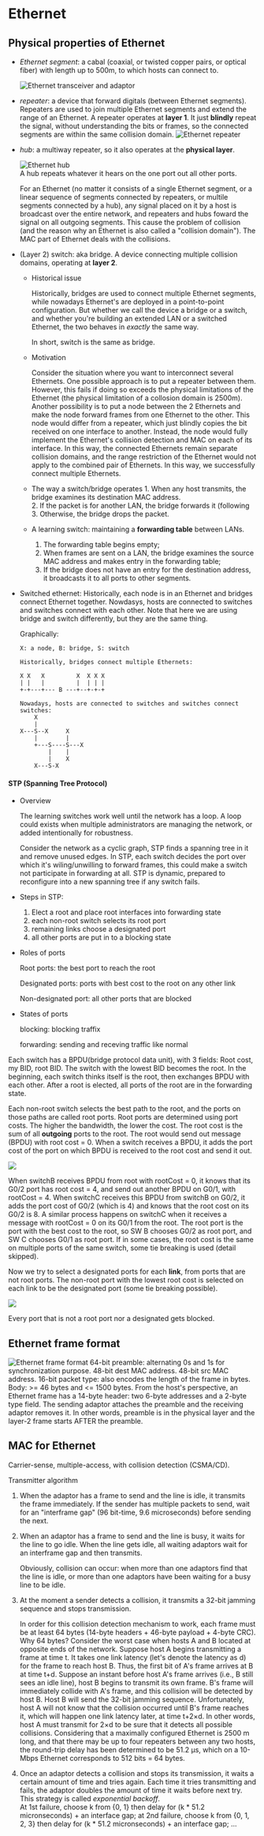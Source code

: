 # Ethernet

## Physical properties of Ethernet
- *Ethernet segment*: a cabal (coaxial, or twisted copper pairs, or optical fiber) with length up to 500m, to which hosts can connect to.

    ![Ethernet transceiver and adaptor](transceiver-adaptor.jpg)
    
- *repeater*: a device that forward digitals (between Ethernet segments). Repeaters are used to join multiple Ethernet segments and extend the range of an Ethernet. A repeater operates at **layer 1**.  It just **blindly** repeat the signal, without understanding the bits or frames, so the connected segments are within the same collision domain.
    ![Ethernet repeater](repeater.jpg)

- *hub*: a multiway repeater, so it also operates at the **physical layer**. 
  
    ![Ethernet hub](hub.jpg)  
    A hub repeats whatever it hears on the one port out all other ports.  
    
    For an Ethernet (no matter it consists of a single Ethernet segment, or a linear sequence of segments connected by repeaters, or multile segments connected by a hub), any signal placed on it by a host is broadcast over the entire network, and repeaters and hubs foward the signal on all outgoing segments. This cause the problem of collision (and the reason why an Ethernet is also called a "collision domain"). The MAC part of Ethernet deals with the collisions.
    
- (Layer 2) switch: aka bridge. A device connecting multiple collision domains, operating at **layer 2**.  

    - Historical issue

        Historically, bridges are used to connect multiple Ethernet segments, while nowadays Ethernet's are deployed in a point-to-point configuration. But whether we call the device a bridge or a switch, and whether you're building an extended LAN or a switched Ethernet, the two behaves in *exactly* the same way.

        In short, switch is the same as bridge. 

    - Motivation

        Consider the situation where you want to interconnect several Ethernets. One possible approach is to put a repeater between them. However, this fails if doing so exceeds the physical limitations of the Ethernet (the physical limitation of a collosion domain is 2500m).  Another possibility is to put a node between the 2 Ethernets and make the node forward frames from one Ethernet to the other. This node would differ from a repeater, which just blindly copies the bit received on one interface to another. Instead, the node would fully implement the Ethernet's collision detection and MAC on each of its interface. In this way, the connected Ethernets remain separate collision domains, and the range restriction of the Ethernet would not apply to the combined pair of Ethernets. In this way, we successfully connect multiple Ethernets.

    - The way a switch/bridge operates
        	1. When any host transmits, the bridge examines its destination MAC address.  
         	2. If the packet is for another LAN, the bridge forwards it (following 
         	3. Otherwise, the bridge drops the packet. 

    - A learning switch: maintaining a **forwarding table** between LANs.  
        1. The forwarding table begins empty; 
        2. When frames are sent on a LAN, the bridge examines the source MAC address and makes entry in the forwarding table; 
        3. If the bridge does not have an entry for the destination address, it broadcasts it to all ports to other segments.  

- Switched ethernet: Historically, each node is in an Ethernet and bridges connect Ethernet together. Nowdasys, hosts are connected to switches and switches connect with each other.  Note that here we are using bridge and switch differently, but they are the same thing.

    Graphically:

    ```
    X: a node, B: bridge, S: switch
    
    Historically, bridges connect multiple Ethernets:
    
    X X   X 		X  X X X
    | |   |			|  | | |
    +-+---+--- B ---+--+-+-+ 
    
    Nowadays, hosts are connected to switches and switches connect switches:
    	X
    	|
    X---S--X	 X
    	|		 |
    	+---S----S---X
    		|	 |
    		|	 X
    	X---S-X
    ```



#### STP (Spanning Tree Protocol)

- Overview

    The learning switches work well until the network has a loop. A loop could exists when multiple administrators are managing the network, or added intentionally for robustness. 

    Consider the network as a cyclic graph, STP finds a spanning tree in it and remove unused edges. In STP, each switch decides the port over which it's wiling/unwilling to forward frames, this could make a switch not participate in forwarding at all. STP is dynamic, prepared to reconfigure into a new spanning tree if any switch fails. 

- Steps in STP:

    1. Elect a root and place root interfaces into forwarding state
    2. each non-root switch selects its root port
    3. remaining links choose a designated port
    4. all other ports are put in to a blocking state

- Roles of ports

    Root ports: the best port to reach the root

    Designated ports: ports with best cost to the root on any other link

    Non-designated port: all other ports that are blocked

- States of ports

    blocking: blocking traffix

    forwarding: sending and receving traffic like normal

Each switch has a BPDU(bridge protocol data unit), with 3 fields: Root cost, my BID, root BID. The switch with the lowest BID becomes the root. In the beginning, each switch thinks itself is the root, then exchanges BPDU with each other. After a root is elected, all ports of the root are in the forwarding state.

Each non-root switch selects the best path to the root, and the ports on those paths are called root ports. Root ports are determined using port costs. The higher the bandwidth, the lower the cost. The root cost is the sum of all **outgoing** ports to the root. The root would send out message (BPDU) with root cost = 0. When a switch receives a BPDU, it adds the port cost of the port on which BPDU is received to the root cost and send it out.

![](stp1.jpg)

When switchB receives BPDU from root with rootCost = 0, it knows that its G0/2 port has root cost = 4, and send out another BPDU on G0/1, with rootCost = 4. When switchC receives this BPDU from switchB on G0/2, it adds the port cost of G0/2 (which is 4) and knows that the root cost on its G0/2 is 8. A similar process happens on switchC when it receives a message with rootCost = 0 on its G0/1 from the root. The root port is the port with the best cost to the root, so SW B chooses G0/2 as root port, and SW C chooses G0/1 as root port. If in some cases, the root cost is the same on multiple ports of the same switch, some tie breaking is used (detail skipped).

Now we try to select a designated ports for each **link**, from ports that are not root ports. The non-root port with the lowest root cost is selected on each link to be the designated port (some tie breaking possible).

![](stp2.jpg)

Every port that is not a root port nor a designated gets blocked.



## Ethernet frame format

![Ethernet frame format](ethernet-frame-format.jpg)
64-bit preamble: alternating 0s and 1s for synchronization purpose. 
48-bit dest MAC address. 
48-bit src MAC address. 
16-bit packet type: also encodes the length of the frame in bytes. 
Body: >= 46 bytes and <= 1500 bytes. 
From the host's perspective, an Ethernet frame has a 14-byte header: two 6-byte addresses and a 2-byte type field. The sending adaptor attaches the preamble and the receiving adaptor removes it. In other words, preamble is in the physical layer and the layer-2 frame starts AFTER the preamble.  



## MAC for Ethernet  

Carrier-sense, multiple-access, with collision detection (CSMA/CD).  

Transmitter algorithm  
1. When the adaptor has a frame to send and the line is idle, it transmits the frame immediately. If the sender has multiple packets to send, wait for an "interframe gap" (96 bit-time, 9.6 microseconds) before sending the next.

2. When an adaptor has a frame to send and the line is busy, it waits for the line to go idle. When the line gets idle, all waiting adaptors wait for an interframe gap and then transmits.    

    Obviously, collision can occur: when more than one adaptors find that the line is idle, or more than one adaptors have been waiting for a busy line to be idle.  

3. At the moment a sender detects a collision, it transmits a 32-bit jamming sequence and stops transmission.  

    In order for this collision detection mechanism to work, each frame must be at least 64 bytes (14-byte headers + 46-byte payload + 4-byte CRC).  
    Why 64 bytes? Consider the worst case when hosts A and B located at opposite ends of the network. Suppose host A begins transmitting a frame at time t. It takes one link latency (let's denote the latency as d) for the frame to reach host B. Thus, the first bit of A's frame arrives at B at time t+d. Suppose an instant before host A's frame arrives (i.e., B still sees an idle line), host B begins to transmit its own frame. B's frame will immediately collide with A's frame, and this collision will be detected by host B. Host B will send the 32-bit jamming sequence. Unfortunately, host A will not know that the collision occurred until B's frame reaches it, which will happen one link latency later, at time t+2×d. In other words, host A must transmit for 2×d to be sure that it detects all possible collisions. Considering that a maximally configured Ethernet is 2500 m long, and that there may be up to four repeaters between any two hosts, the round-trip delay has been determined to be 51.2 μs, which on a 10-Mbps Ethernet corresponds to 512 bits = 64 bytes.  

4. Once an adaptor detects a collision and stops its transmission, it waits a certain amount of time and tries again. Each time it tries transmitting and fails, the adaptor doubles the amount of time it waits before next try. This strategy is called *exponential backoff*.  
At 1st failure, choose k from {0, 1} then delay for (k * 51.2 micronseconds) + an interface gap; at 2nd failure, choose k from {0, 1, 2, 3} then delay for (k * 51.2 micronseconds) + an interface gap; ...








​    
